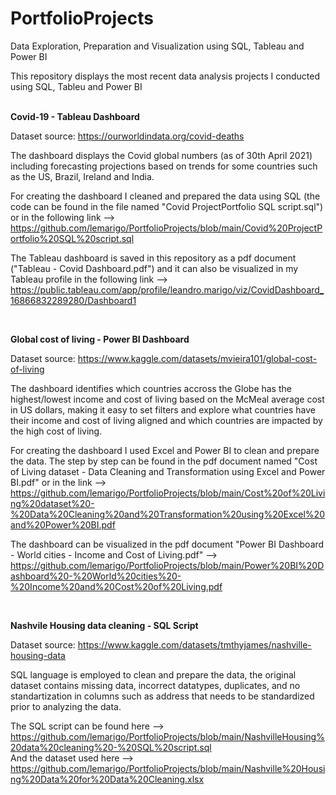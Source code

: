 # PortfolioProjects  
Data Exploration, Preparation and Visualization using SQL, Tableau and Power BI  

This repository displays the most recent data analysis projects I conducted using SQL, Tableu and Power BI  
<br>

**Covid-19 - Tableau Dashboard**  

Dataset source: https://ourworldindata.org/covid-deaths  

The dashboard displays the Covid global numbers (as of 30th April 2021) including forecasting projections based on trends for some countries such as the US, Brazil, Ireland and India.  

For creating the dashboard I cleaned and prepared the data using SQL (the code can be found in the file named "Covid ProjectPortfolio SQL script.sql") or in the following link --> https://github.com/lemarigo/PortfolioProjects/blob/main/Covid%20ProjectPortfolio%20SQL%20script.sql  

The Tableau dashboard is saved in this repository as a pdf document ("Tableau - Covid Dashboard.pdf") and it can also be visualized in my Tableau profile in the following link --> https://public.tableau.com/app/profile/leandro.marigo/viz/CovidDashboard_16866832289280/Dashboard1  

<br>

**Global cost of living - Power BI Dashboard**  

Dataset source: https://www.kaggle.com/datasets/mvieira101/global-cost-of-living  

The dashboard identifies which countries accross the Globe has the highest/lowest income and cost of living based on the McMeal average cost in US dollars, making it easy to set filters and explore what countries have their income and cost of living aligned and which countries are impacted by the high cost of living.  

For creating the dashboard I used Excel and Power BI to clean and prepare the data.
The step by step can be found in the pdf document named "Cost of Living dataset - Data Cleaning and Transformation using Excel and Power BI.pdf" or in the link --> https://github.com/lemarigo/PortfolioProjects/blob/main/Cost%20of%20Living%20dataset%20-%20Data%20Cleaning%20and%20Transformation%20using%20Excel%20and%20Power%20BI.pdf  

The dashboard can be visualized in the pdf document "Power BI Dashboard - World cities - Income and Cost of Living.pdf" --> https://github.com/lemarigo/PortfolioProjects/blob/main/Power%20BI%20Dashboard%20-%20World%20cities%20-%20Income%20and%20Cost%20of%20Living.pdf  

<br>

**Nashvile Housing data cleaning - SQL Script**  

Dataset source:  https://www.kaggle.com/datasets/tmthyjames/nashville-housing-data  

SQL language is employed to clean and prepare the data, the original dataset contains missing data, incorrect datatypes, duplicates, and no standartization in columns such as address that needs to be standardized prior to analyzing the data.

The SQL script can be found here --> https://github.com/lemarigo/PortfolioProjects/blob/main/NashvilleHousing%20data%20cleaning%20-%20SQL%20script.sql  
And the dataset used here --> https://github.com/lemarigo/PortfolioProjects/blob/main/Nashville%20Housing%20Data%20for%20Data%20Cleaning.xlsx  



